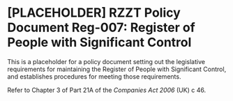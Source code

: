 # [PLACEHOLDER] RZZT Policy Document Reg-007: Register of People with Significant Control

This is a placeholder for a policy document setting out the legislative requirements for maintaining the Register of People with Significant Control, and establishes procedures for meeting those requirements.

Refer to Chapter 3 of Part 21A of the _Companies Act 2006_ (UK) c 46.
